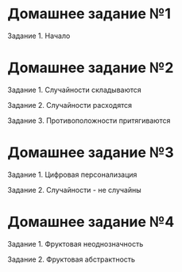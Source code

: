 # Домашнее задание №1 
Задание 1. Начало

# Домашнее задание №2
Задание 1. Случайности складываются

Задание 2. Случайности расходятся

Задание 3. Противоположности притягиваются

# Домашнее задание №3

Задание 1. Цифровая персонализация

Задание 2. Случайности - не случайны

# Домашнее задание №4

Задание 1. Фруктовая неоднозначность

Задание 2. Фруктовая абстрактность
